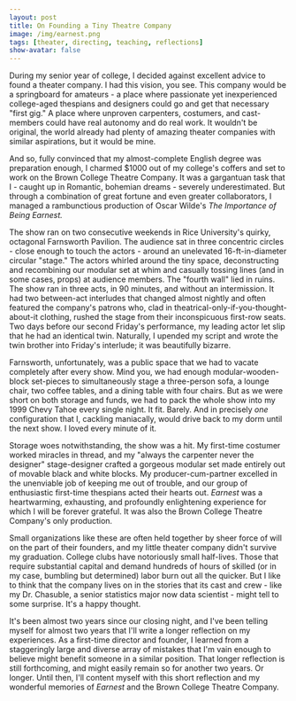 ```yaml
---
layout: post
title: On Founding a Tiny Theatre Company
image: /img/earnest.png
tags: [theater, directing, teaching, reflections]
show-avatar: false
---
```



During my senior year of college, I decided against excellent advice to found a theater company. I had this vision, you see. This company would be a springboard for amateurs - a place where passionate yet inexperienced college-aged thespians and designers could go and get that necessary "first gig." A place where unproven carpenters, costumers, and cast-members could have real autonomy and do real work. It wouldn't be original, the world already had plenty of amazing theater companies with similar aspirations, but it would be mine.

And so, fully convinced that my almost-complete English degree was preparation enough, I charmed $1000 out of my college's coffers and set to work on the Brown College Theatre Company. It was a gargantuan task that I - caught up in Romantic, bohemian dreams - severely underestimated. But through a combination of great fortune and even greater collaborators, I managed a rambunctious production of Oscar Wilde's *The Importance of Being Earnest.*

The show ran on two consecutive weekends in Rice University's quirky, octagonal Farnsworth Pavilion. The audience sat in three concentric circles - close enough to touch the actors - around an unelevated 16-ft-in-diameter circular "stage." The actors whirled around the tiny space, deconstructing and recombining our modular set at whim and casually tossing lines (and in some cases, props) at audience members. The "fourth wall" lied in ruins. The show ran in three acts, in 90 minutes, and without an intermission. It had two between-act interludes that changed almost nightly and often featured the company's patrons who, clad in theatrical-only-if-you-thought-about-it clothing, rushed the stage from their inconspicuous first-row seats. Two days before our second Friday's performance, my leading actor let slip that he had an identical twin. Naturally, I upended my script and wrote the twin brother into Friday's interlude; it was beautifully bizarre.

Farnsworth, unfortunately, was a public space that we had to vacate completely after every show. Mind you, we had enough modular-wooden-block set-pieces to simultaneously stage a three-person sofa, a lounge chair, two coffee tables, and a dining table with four chairs.  But as we were short on both storage and funds, we had to pack the whole show into my 1999 Chevy Tahoe every single night. It fit. Barely. And in precisely *one* configuration that I, cackling maniacally, would drive back to my dorm until the next show. I loved every minute of it.

Storage woes notwithstanding, the show was a hit. My first-time costumer worked miracles in thread, and my "always the carpenter never the designer" stage-designer crafted a gorgeous modular set made entirely out of movable black and white blocks. My producer-cum-partner excelled in the unenviable job of keeping me out of trouble, and our group of enthusiastic first-time thespians acted their hearts out. *Earnest* was a heartwarming, exhausting, and profoundly enlightening experience for which I will be forever grateful. It was also the Brown College Theatre Company's only production.

Small organizations like these are often held together by sheer force of will on the part of their founders, and my little theater company didn't survive my graduation. College clubs have notoriously small half-lives. Those that require substantial capital and demand hundreds of hours of skilled (or in my case, bumbling but determined) labor burn out all the quicker. But I like to think that the company lives on in the stories that its cast and crew - like my Dr. Chasuble, a senior statistics major now data scientist - might tell to some surprise. It's a happy thought.

It's been almost two years since our closing night, and I've been telling myself for almost two years that I'll write a longer reflection on my experiences. As a first-time director and founder, I learned from a staggeringly large and diverse array of mistakes that I'm vain enough to believe might benefit someone in a similar position. That longer reflection is still forthcoming, and might easily remain so for another two years. Or longer. Until then, I'll content myself with this short reflection and my wonderful memories of *Earnest* and the Brown College Theatre Company.
